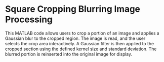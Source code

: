# Square Cropping Blurring Image Processing
 This MATLAB code allows users to crop a portion of an image and applies a Gaussian blur to the cropped region. The image is read, and the user selects the crop area interactively. A Gaussian filter is then applied to the cropped section using the defined kernel size and standard deviation. The blurred portion is reinserted into the original image for display.
